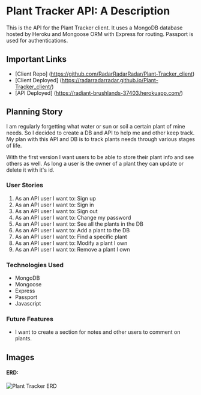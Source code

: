 
# Plant Tracker API: A Description

This is the API for the Plant Tracker client.  It uses a MongoDB database hosted by Heroku and Mongoose ORM with Express for routing. Passport is used for authentications.

## Important Links

- [Client Repo] (https://github.com/RadarRadarRadar/Plant-Tracker_client)
- [Client Deployed] (https://radarradarradar.github.io/Plant-Tracker_client/)
- [API Deployed] (https://radiant-brushlands-37403.herokuapp.com/)

## Planning Story

I am regularly forgetting what water or sun or soil a certain plant of mine needs. So I decided to create a DB and API to help me and other keep track. My plan with this API and DB is to track plants needs through various stages of life.

With the first version I want users to be able to store their plant info and see others as well.  As long a user is the owner of a plant they can update or delete it with it's id.

### User Stories

1. As an API user I want to: Sign up
1. As an API user I want to: Sign in
1. As an API user I want to: Sign out
1. As an API user I want to: Change my password
1. As an API user I want to: See all the plants in the DB
1. As an API user I want to: Add a plant to the DB
1. As an API user I want to: Find a specific plant
1. As an API user I want to: Modify a plant I own
1. As an API user I want to: Remove a plant I own

### Technologies Used

- MongoDB
- Mongoose
- Express
- Passport
- Javascript

### Future Features

- I want to create a section for notes and other users to comment on plants.

## Images

#### ERD:
![Plant Tracker ERD](https://media.git.generalassemb.ly/user/32536/files/c3cfc280-500a-11eb-88a5-2d3d59a3705e)
